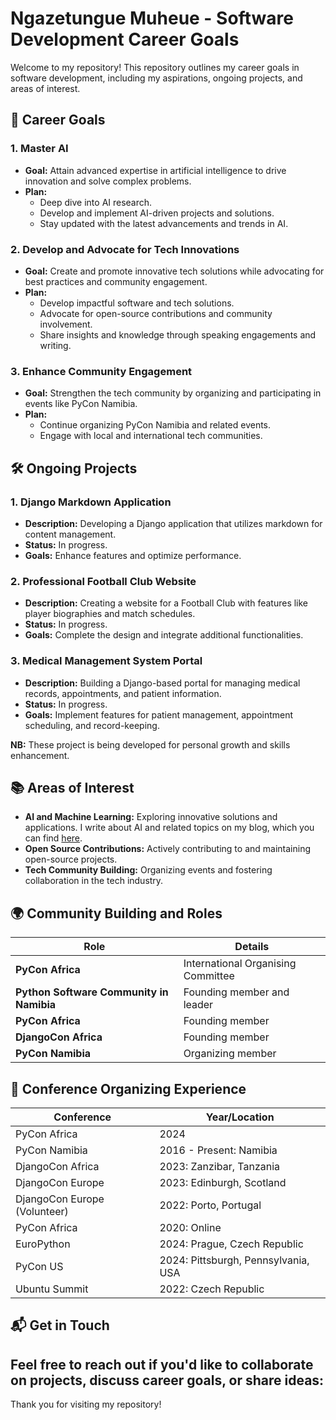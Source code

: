 # Ngazetungue Muheue - Software Development Career Goals

Welcome to my repository! This repository outlines my career goals in software development, including my aspirations, ongoing projects, and areas of interest.

## 🚀 Career Goals

### 1. **Master AI**
   - **Goal:** Attain advanced expertise in artificial intelligence to drive innovation and solve complex problems.
   - **Plan:** 
     - Deep dive into AI research.
     - Develop and implement AI-driven projects and solutions.
     - Stay updated with the latest advancements and trends in AI.

### 2. **Develop and Advocate for Tech Innovations**
   - **Goal:** Create and promote innovative tech solutions while advocating for best practices and community engagement.
   - **Plan:** 
     - Develop impactful software and tech solutions.
     - Advocate for open-source contributions and community involvement.
     - Share insights and knowledge through speaking engagements and writing.

### 3. **Enhance Community Engagement**
   - **Goal:** Strengthen the tech community by organizing and participating in events like PyCon Namibia.
   - **Plan:** 
     - Continue organizing PyCon Namibia and related events.
     - Engage with local and international tech communities.

## 🛠️ Ongoing Projects

### 1. **Django Markdown Application**
   - **Description:** Developing a Django application that utilizes markdown for content management.
   - **Status:** In progress.
   - **Goals:** Enhance features and optimize performance.

### 2. **Professional Football Club Website**
   - **Description:** Creating a website for a Football Club with features like player biographies and match schedules.
   - **Status:** In progress.
   - **Goals:** Complete the design and integrate additional functionalities.

### 3. **Medical Management System Portal**
   - **Description:** Building a Django-based portal for managing medical records, appointments, and patient information.
   - **Status:** In progress.
   - **Goals:** Implement features for patient management, appointment scheduling, and record-keeping.
   
**NB:** These project is being developed for personal growth and skills enhancement.

## 📚 Areas of Interest

- **AI and Machine Learning:** Exploring innovative solutions and applications. I write about AI and related topics on my blog, which you can find [here](http://kafkai.com/blog).
- **Open Source Contributions:** Actively contributing to and maintaining open-source projects.
- **Tech Community Building:** Organizing events and fostering collaboration in the tech industry.

## 🌍 Community Building and Roles

| **Role**                                              | **Details**                                 |
|-------------------------------------------------------|---------------------------------------------|
| **PyCon Africa**                                     | International Organising Committee          |
| **Python Software Community in Namibia**             | Founding member and leader                  |
| **PyCon Africa**                                     | Founding member                             |
| **DjangoCon Africa**                                 | Founding member                             |
| **PyCon Namibia**                                    | Organizing member                           |

## 📅 Conference Organizing Experience

| **Conference**                                        | **Year/Location**                           |
|-------------------------------------------------------|---------------------------------------------|
| PyCon Africa                                          | 2024                                        |
| PyCon Namibia                                         | 2016 - Present: Namibia                    |
| DjangoCon Africa                                      | 2023: Zanzibar, Tanzania                    |
| DjangoCon Europe                                      | 2023: Edinburgh, Scotland                   |
| DjangoCon Europe (Volunteer)                          | 2022: Porto, Portugal                      |
| PyCon Africa                                          | 2020: Online                                |
| EuroPython                                            | 2024: Prague, Czech Republic                |
| PyCon US                                              | 2024: Pittsburgh, Pennsylvania, USA         |
| Ubuntu Summit                                         | 2022: Czech Republic                        |

## 📬 Get in Touch

Feel free to reach out if you'd like to collaborate on projects, discuss career goals, or share ideas:
--

Thank you for visiting my repository!
